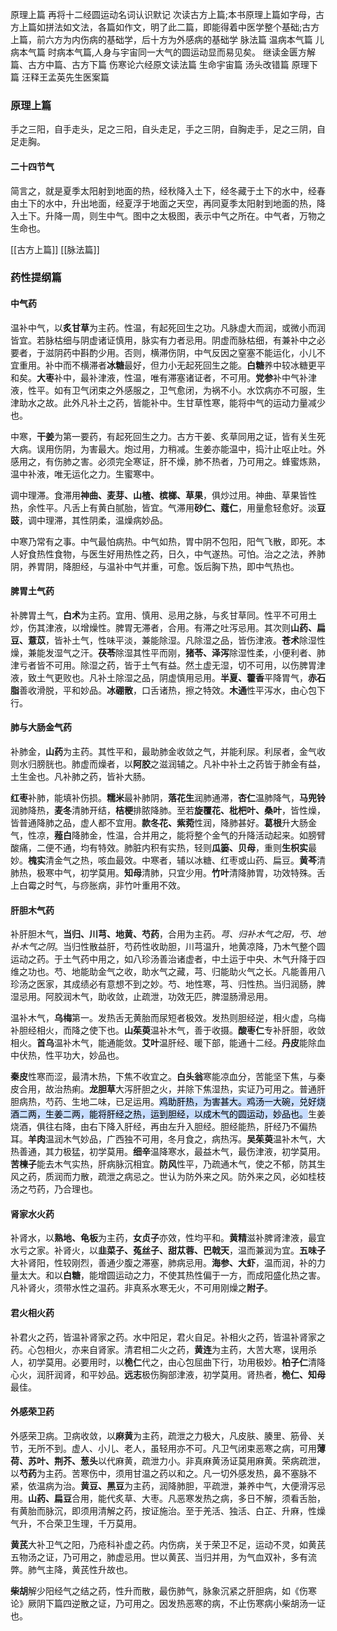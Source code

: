 原理上篇
再将十二经圆运动名词认识默记
次读古方上篇;本书原理上篇如字母，古方上篇如拼法如文法，各篇如作文，明了此二篇，即能得着中医学整个基础;古方上篇，前六方为内伤病的基础学，后十方为外感病的基础学
脉法篇
温病本气篇
儿病本气篇
时病本气篇,人身与宇宙同一大气的圆运动显而易见矣。
继读金匮方解篇、古方中篇、古方下篇
伤寒论六经原文读法篇
生命宇宙篇
汤头改错篇
原理下篇
汪释王孟英先生医案篇





### 原理上篇
手之三阳，自手走头，足之三阳，自头走足，手之三阴，自胸走手，足之三阴，自足走胸。


#### 二十四节气
简言之，就是夏季太阳射到地面的热，经秋降入土下，经冬藏于土下的水中，经春由土下的水中，升出地面，经夏浮于地面之天空，再同夏季太阳射到地面的热，降入土下。升降一周，则生中气。图中之太极图，表示中气之所在。中气者，万物之生命也。


[[古方上篇]]
[[脉法篇]]

### 药性提纲篇

#### 中气药

温补中气，以**炙甘草**为主药。性温，有起死回生之功。凡脉虚大而润，或微小而润皆宜。若脉枯细与阴虚诸证慎用，脉实有力者忌用。阴虚而脉枯细，有兼补中之必要者，于滋阴药中斟酌少用。否则，横滞伤阴，中气反因之窒塞不能运化，小儿不宜重用。补中而不横滞者**冰糖**最好，但力小无起死回生之能。**白糖**养中较冰糖更平和矣。**大枣**补中，最补津液，性温，唯有滞塞诸证者，不可用。**党参**补中气补津液，性平。如有卫气闭束之外感服之，卫气愈闭，为祸不小。水饮病亦不可服，生津助水之故。此外凡补土之药，皆能补中。生甘草性寒，能将中气的运动力量减少也。

中寒，**干姜**为第一要药，有起死回生之力。古方干姜、炙草同用之证，皆有关生死大病。误用伤阴，为害最大。炮过用，力稍减。生姜亦能温中，捣汁止呕止吐。外感用之，有伤肺之害。必须完全寒证，肝不燥，肺不热者，乃可用之。蜂蜜炼熟，温中补液，唯无运化之力。生蜜寒中。

调中理滞。食滞用**神曲、麦芽、山楂、槟榔、草果**，俱炒过用。神曲、草果皆性热，余性平。凡舌上有黄白腻胎，皆宜。气滞用**砂仁、蔻仁**，用量愈轻愈好。淡**豆豉**，调中理滞，其性阴柔，温燥病妙品。

中寒乃常有之事。中气最怕病热。中气如热，胃中阴不包阳，阳气飞散，即死。本人好食热性食物，与医生好用热性之药，日久，中气遂热。可怕。治之之法，养肺阴，养胃阴，降胆经，与温补中气并重，可愈。饭后胸下热，即中气热也。


#### 脾胃土气药

补脾胃土气，**白术**为主药。宜用、慎用、忌用之脉，与炙甘草同。性平不可用土炒，伤其津液，以增燥性。脾胃无滞者，合用。有滞之吐泻忌用。其次则**山药、扁豆、薏苡**，皆补土气，性味平淡，兼能除湿。凡除湿之品，皆伤津液。**苍术**除湿性燥，兼能发湿气之汗。**茯苓**除湿其性平而刚，**猪苓、泽泻**除湿性柔，小便利者、肺津亏者皆不可用。除湿之药，皆于土气有益。然土虚无湿，切不可用，以伤脾胃津液，致土气更败也。凡补土除湿之品，阴虚慎用忌用。**半夏、藿香**平降胃气，**赤石脂**善收滑脱，平和妙品。**冰硼散**，口舌诸热，擦之特效。**木通**性平泻水，由心包下行。



#### 肺与大肠金气药



补肺金，**山药**为主药。其性平和，最助肺金收敛之气，并能利尿。利尿者，金气收则水归膀胱也。肺虚而燥者，以**阿胶**之滋润辅之。凡补中补土之药皆于肺金有益，土生金也。凡补肺之药，皆补大肠。

**红枣**补肺，能填补伤损。**糯米**最补肺阴，**落花生**润肺通滞，**杏仁**温肺降气，**马兜铃**润肺降热，**麦冬**清肺开结，**桔梗**排脓降肺。至若**旋覆花、枇杷叶、桑叶**，皆性燥，皆普通降肺之品，虚人都不宜用。**款冬花、紫菀**性润，降肺甚好。**葛根**升大肠金气，性凉，**薤白**降肺金，性温，合并用之，能将整个金气的升降活动起来。如膀臂酸痛，二便不通，均有特效。肺脏内积有实热，轻则**瓜篓、贝母**，重则**生枳实**最妙。**槐实**清金气之热，咳血最效。中寒者，辅以冰糖、红枣或山药、扁豆。**黄芩**清肺热，极寒中气，初学莫用。**知母**清肺，只宜少用。**竹叶**清降肺胃，功效特殊。舌上白霉之时气，与痧胀病，非竹叶重用不效。


#### 肝胆木气药

补肝胆木气，**当归、川芎、地黄、芍药**，合用为主药。_芎、归补木气之阳，芍、地补木气之阴_。当归性散益肝，芍药性收助胆，川芎温升，地黄凉降，乃木气整个圆运动之药。于土气药中用之，如八珍汤善治诸虚者，中土运于中央、木气升降于四维之功也。芍、地能助金气之收，助水气之藏，芎、归能助火气之长。凡能善用八珍汤之医家，其成绩必有意想不到之妙。芍、地性寒，芎、归性热。当归润肠，脾湿忌用。阿胶润木气，助收敛，止疏泄，功效无匹，脾湿肠滑忌用。

温补木气，**乌梅**第一。发热舌无黄胎而尿短者极效。发热则胆经逆，相火虚，乌梅补胆经相火，而降之使下也。**山茱萸**温补木气，善于收摄。**酸枣仁**专补肝胆，收敛相火。**首乌**温补木气，能通能敛。**艾叶**温肝经、暖下部，能通十二经。**丹皮**能除血中伏热，性平功大，妙品也。

**秦皮**性寒而涩，最清木热，下焦不收宜之。**白头翁**寒能凉血分，苦能坚下焦，与秦皮合用，故治热痢。**龙胆草**大泻肝胆之火，并除下焦湿热，实证乃可用之。普通肝胆病热，芍药、生地二味，已足运用。<mark style="background: #ADCCFFA6;">鸡助肝热，为害甚大。鸡汤一大碗，兑好烧酒二两，生姜二两，能将肝经之热，运到胆经，以成木气的圆运动，妙品也。</mark>生姜烧酒，俱往右降，由右下降入肝经，再由左升入胆经。胆经能热，肝经乃不偏热耳。**羊肉**温润木气妙品，广西独不可用，冬月食之，病热泻。**吴茱萸**温补木气，大热善通，其力极猛，初学莫用。**细辛**温降寒水，最益木气，最伤津液，初学莫用。**苦楝子**能去木气实热，肝病脉沉相宜。**防风**性平，乃疏通木气，使之不郁，防其生风之药，质润而力散，疏泄之病忌之。世认为防外来之风。防外来之风，必如桂枝汤之芍药，乃合理也。


#### 肾家水火药


补肾水，以**熟地、龟板**为主药，**女贞子**亦效，性均平和。**黄精**滋补脾肾津液，最宜水亏之家。补肾火，以**韭菜子、菟丝子、甜苁蓉、巴戟天**，温而兼润为宜。**五味子**大补肾阳，性较刚烈，善通少腹之滞塞，肺病忌用。**海参、大虾**，温而润，补的力量太大。和以**白糖**，能增圆运动之力，不使其热性偏于一方，而成阳盛化热之害。凡补肾火，须带水性之温药。非真系水寒无火，不可用刚燥之**附子**。


#### 君火相火药


补君火之药，皆温补肾家之药。水中阳足，君火自足。补相火之药，皆温补肾家之药。心包相火，亦来自肾家。清君相二火之药，**黄连**为主药，大苦大寒，误用杀人，初学莫用。必要用时，以**桅仁**代之，由心包屈曲下行，功用极妙。**柏子仁**清降心火，润肝润肾，和平妙品。**远志**极伤胸部津液，初学莫用。肾热者，**桅仁、知母**最佳。


#### 外感荣卫药

外感荣卫病。卫病收敛，以**麻黄**为主药，疏泄之力极大，凡皮肤、腠里、筋骨、关节，无所不到。虚人、小儿、老人，虽轻用亦不可。凡卫气闭束恶寒之病，可用**薄荷、苏叶、荆芥、葱头**以代麻黄，疏泄力小。非真麻黄汤证莫用麻黄。荣病疏泄，以**芍药**为主药。苦寒伤中，须用甘温之药以和之。凡一切外感发热，鼻不塞脉不紧，依温病为治。**黄豆、黑豆**为主药，润降肺胆，平疏泄，兼养中气，大便滑泻忌用。**山药、扁豆**合用，能代炙草、大枣。凡恶寒发热之病，多日不解，须看舌胎，有黄胎而脉沉，即须用清解之药，按证施治。至于羌活、独活、白芷、升麻，性燥气升，不合荣卫生理，千万莫用。

**黄芪**大补卫气之阳，乃疮科补虚之药。内伤病，关于荣卫不足，运动不灵，如黄芪五物汤之证，乃可用之，肺虚忌用。世以黄芪、当归并用，为气血双补，多有流弊。肺气主降，黄芪性升故也。

**柴胡**解少阳经气之结之药，性升而散，最伤肺气，脉象沉紧之肝胆病，如《伤寒论》厥阴下篇四逆散之证，乃可用之。因发热恶寒的病，不止伤寒病小柴胡汤一证也。


















